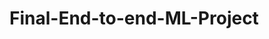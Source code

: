 # Final-End-to-end-ML-Project



<!-- STEPS:       #tctivate virtual environment 

conda create -n mlproj python=3.8 -y 
conda activate mlproj
pip install -r requirements.txt
python app.py -->


<!-- 
Workflows:


update config.yaml
update schema.yaml
update params.yaml
update the entity
update the configuration manager in src config
update the components
update the pipeline
update the main.py
update the app.py -->

